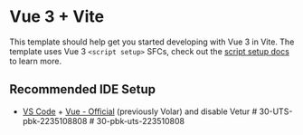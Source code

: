 # Vue 3 + Vite

This template should help get you started developing with Vue 3 in Vite. The template uses Vue 3 `<script setup>` SFCs, check out the [script setup docs](https://v3.vuejs.org/api/sfc-script-setup.html#sfc-script-setup) to learn more.

## Recommended IDE Setup

- [VS Code](https://code.visualstudio.com/) + [Vue - Official](https://marketplace.visualstudio.com/items?itemName=Vue.volar) (previously Volar) and disable Vetur
#   3 0 - U T S - p b k - 2 2 3 5 1 0 8 8 0 8  
 #   3 0 - p b k - u t s - 2 2 3 5 1 0 8 0 8  
 